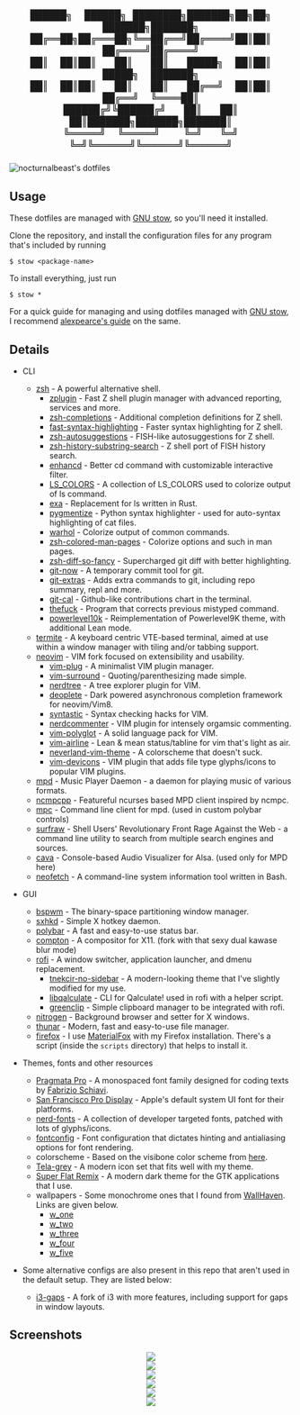 <h2 align="center">

    ██████╗  ██████╗ ████████╗███████╗██╗██╗     ███████╗███████╗
    ██╔══██╗██╔═══██╗╚══██╔══╝██╔════╝██║██║     ██╔════╝██╔════╝
    ██║  ██║██║   ██║   ██║   █████╗  ██║██║     █████╗  ███████╗
    ██║  ██║██║   ██║   ██║   ██╔══╝  ██║██║     ██╔══╝  ╚════██║
    ██████╔╝╚██████╔╝   ██║   ██║     ██║███████╗███████╗███████║
    ╚═════╝  ╚═════╝    ╚═╝   ╚═╝     ╚═╝╚══════╝╚══════╝╚══════╝

</h2>

![nocturnalbeast's dotfiles](https://github.com/nocturnalbeast/dotfiles/raw/master/.screenshots/main.png)


## Usage

These dotfiles are managed with [GNU stow](https://www.gnu.org/software/stow/), so you'll need it installed.

Clone the repository, and install the configuration files for any program that's included by running
```
$ stow <package-name>
```

To install everything, just run
```
$ stow *
```

For a quick guide for managing and using dotfiles managed with [GNU stow](https://www.gnu.org/software/stow/), I recommend [alexpearce's guide](https://alexpearce.me/2016/02/managing-dotfiles-with-stow/) on the same.


## Details

* CLI
  * [zsh](https://sourceforge.net/projects/zsh) - A powerful alternative shell.
    * [zplugin](https://github.com/zdharma/zplugin) - Fast Z shell plugin manager with advanced reporting, services and more.
    * [zsh-completions](github.com/zsh-users/zsh-completions) - Additional completion definitions for Z shell.
    * [fast-syntax-highlighting](https://github.com/zdharma/fast-syntax-highlighting) - Faster syntax highlighting for Z shell.
    * [zsh-autosuggestions](https://github.com/zsh-users/zsh-autosuggestions) - FISH-like autosuggestions for Z shell.
    * [zsh-history-substring-search](https://github.com/zsh-users/zsh-history-substring-search) - Z shell port of FISH history search.
    * [enhancd](https://github.com/b4b4r07/enhancd) - Better cd command with customizable interactive filter.
    * [LS_COLORS](https://github.com/trapd00r/LS_COLORS) - A collection of LS_COLORS used to colorize output of ls command.
    * [exa](https://github.com/ogham/exa) - Replacement for ls written in Rust.
    * [pygmentize](http://pygments.org/) - Python syntax highlighter - used for auto-syntax highlighting of cat files.
    * [warhol](https://github.com/unixorn/warhol.plugin.zsh) - Colorize output of common commands.
    * [zsh-colored-man-pages](https://github.com/ael-code/zsh-colored-man-pages) - Colorize options and such in man pages.
    * [zsh-diff-so-fancy](https://github.com/zdharma/zsh-diff-so-fancy) - Supercharged git diff with better highlighting.
    * [git-now](https://github.com/iwata/git-now) - A temporary commit tool for git.
    * [git-extras](https://github.com/tj/git-extras) - Adds extra commands to git, including repo summary, repl and more.
    * [git-cal](https://github.com/k4rthik/git-cal) - Github-like contributions chart in the terminal.
    * [thefuck](https://github.com/nvbn/thefuck) - Program that corrects previous mistyped command.
    * [powerlevel10k](https://github.com/romkatv/powerlevel10k) - Reimplementation of Powerlevel9K theme, with additional Lean mode.
  * [termite](https://github.com/thestinger/termite/) - A keyboard centric VTE-based terminal, aimed at use within a window manager with tiling and/or tabbing support.
  * [neovim](https://github.com/neovim/neovim) - VIM fork focused on extensibility and usability.
    * [vim-plug](https://github.com/junegunn/vim-plug) - A minimalist VIM plugin manager.
    * [vim-surround](https://github.com/tpope/vim-surround) - Quoting/parenthesizing made simple.
    * [nerdtree](https://github.com/scrooloose/nerdtree) - A tree explorer plugin for VIM.
    * [deoplete](https://github.com/Shougo/deoplete.nvim) - Dark powered asynchronous completion framework for neovim/Vim8.
    * [syntastic](https://github.com/vim-syntastic/syntastic) - Syntax checking hacks for VIM.
    * [nerdcommenter](https://github.com/scrooloose/nerdcommenter) - VIM plugin for intensely orgamsic commenting.
    * [vim-polyglot](https://github.com/sheerun/vim-polyglot) - A solid language pack for VIM.
    * [vim-airline](https://github.com/vim-airline/vim-airline) - Lean & mean status/tabline for vim that's light as air.
    * [neverland-vim-theme](https://github.com/trapd00r/neverland-vim-theme) - A colorscheme that doesn't suck.
    * [vim-devicons](https://github.com/ryanoasis/vim-devicons) - VIM plugin that adds file type glyphs/icons to popular VIM plugins.
  * [mpd](https://github.com/MusicPlayerDaemon/MPD) - Music Player Daemon - a daemon for playing music of various formats.
  * [ncmpcpp](https://github.com/arybczak/ncmpcpp) - Featureful ncurses based MPD client inspired by ncmpc.
  * [mpc](https://github.com/MusicPlayerDaemon/mpc) - Command line client for mpd. (used in custom polybar controls)
  * [surfraw](https://gitlab.com/surfraw/Surfraw) - Shell Users' Revolutionary Front Rage Against the Web - a command line utility to search from multiple search engines and sources.
  * [cava](https://github.com/karlstav/cava) - Console-based Audio Visualizer for Alsa. (used only for MPD here)
  * [neofetch](https://github.com/dylanaraps/neofetch) - A command-line system information tool written in Bash.

* GUI
  * [bspwm](https://github.com/baskerville/bspwm) - The binary-space partitioning window manager.
  * [sxhkd](https://github.com/baskerville/sxhkd) - Simple X hotkey daemon.
  * [polybar](https://github.com/jaagr/polybar) - A fast and easy-to-use status bar.
  * [compton](https://github.com/tryone144/compton) - A compositor for X11. (fork with that sexy dual kawase blur mode)
  * [rofi](https://github.com/davatorium/rofi) - A window switcher, application launcher, and dmenu replacement.
    * [tnekcir-no-sidebar](https://github.com/ricwtk/rofi-themes) - A modern-looking theme that I've slightly modified for my use.
    * [libqalculate](https://github.com/Qalculate/libqalculate) - CLI for Qalculate! used in rofi with a helper script.
    * [greenclip](https://github.com/erebe/greenclip) - Simple clipboard manager to be integrated with rofi. 
  * [nitrogen](https://github.com/l3ib/nitrogen) - Background browser and setter for X windows.
  * [thunar](https://git.xfce.org/xfce/thunar/) - Modern, fast and easy-to-use file manager.
  * [firefox](https://www.mozilla.org/firefox/) - I use [MaterialFox](https://github.com/muckSponge/MaterialFox) with my Firefox installation. There's a script (inside the ```scripts``` directory) that helps to install it.

* Themes, fonts and other resources
  * [Pragmata Pro](https://www.fsd.it/shop/fonts/pragmatapro/) - A monospaced font family designed for coding texts by [Fabrizio Schiavi](https://github.com/fabrizioschiavi).
  * [San Francisco Pro Display](https://github.com/sahibjotsaggu/San-Francisco-Pro-Fonts) - Apple's default system UI font for their platforms.
  * [nerd-fonts](https://github.com/ryanoasis/nerd-fonts) - A collection of developer targeted fonts, patched with lots of glyphs/icons.
  * [fontconfig](https://gitlab.freedesktop.org/fontconfig/fontconfig) - Font configuration that dictates hinting and antialiasing options for font rendering.
  * colorscheme - Based on the visibone color scheme from [here](http://dotshare.it/dots/27/).
  * [Tela-grey](https://github.com/vinceliuice/Tela-icon-theme) - A modern icon set that fits well with my theme.
  * [Super Flat Remix](https://github.com/daniruiz/flat-remix-gtk) - A modern dark theme for the GTK applications that I use.
  * wallpapers - Some monochrome ones that I found from [WallHaven](https://alpha.wallhaven.cc). Links are given below.
    * [w_one](https://alpha.wallhaven.cc/wallpaper/62856)
    * [w_two](https://alpha.wallhaven.cc/wallpaper/161144) 
    * [w_three](https://alpha.wallhaven.cc/wallpaper/314722) 
    * [w_four](https://alpha.wallhaven.cc/wallpaper/727255) 
    * [w_five](https://alpha.wallhaven.cc/wallpaper/742779) 

* Some alternative configs are also present in this repo that aren't used in the default setup. They are listed below:
  * [i3-gaps](https://github.com/Airblader/i3) - A fork of i3 with more features, including support for gaps in window layouts.

## Screenshots
<div align="center">
  <img src="https://github.com/nocturnalbeast/dotfiles/raw/master/.screenshots/code.png">
  <br>
  <img src="https://github.com/nocturnalbeast/dotfiles/raw/master/.screenshots/dolphin.png">
  <br>
  <img src="https://github.com/nocturnalbeast/dotfiles/raw/master/.screenshots/settings.png">
  <br>
  <img src="https://github.com/nocturnalbeast/dotfiles/raw/master/.screenshots/chrome.png">
  <br>
  <img src="https://github.com/nocturnalbeast/dotfiles/raw/master/.screenshots/clean.png">
  <br>
  <img src="https://github.com/nocturnalbeast/dotfiles/raw/master/.screenshots/rofi.png">
</div>
